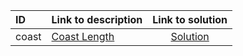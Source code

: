 | ID | Link to description | Link to solution |
|:---|:---|:---:|
| coast | [Coast Length](https://open.kattis.com/problems/coast) | [Solution](https://github.com/versenyi98/kattis-solutions/tree/main/solutions/Coast%20Length)|
